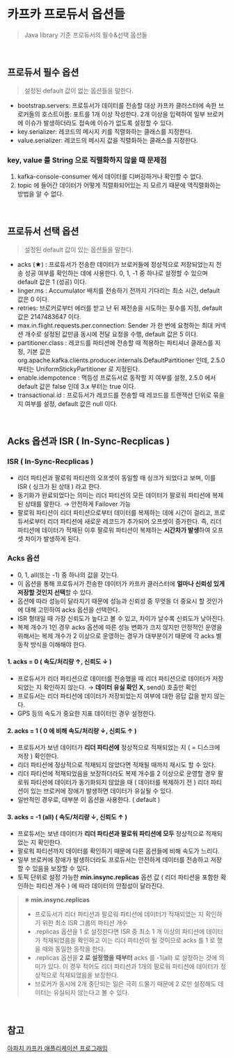 # 카프카 프로듀서 옵션들
> Java library 기준 프로듀서의 필수&선택 옵션들

<br>

## 프로듀서 필수 옵션
> 설정된 default 값이 없는 옵션들을 말한다.

- bootstrap.servers: 프로듀서가 데이터를 전송할 대상 카프카 클러스터에 속한 브로커들의 호스트이름: 포트를 1개 이상 작성한다. 2개 이상을 입력하여 일부 브로커에 이슈가 발생하더라도 접속에 이슈가 없도록 설정할 수 있다. 
- key.serializer: 레코드의 메시지 키를 직렬화하는 클래스를 지정한다.
- value.serializer: 레코드의 메시지 값을 직렬화하는 클래스를 지정한다. 

### key, value 를 String 으로 직렬화하지 않을 때 문제점
1. kafka-console-consumer 에서 데이터를 디버깅하거나 확인할 수 없다.
2. topic 에 들어간 데이터가 어떻게 직렬화되어있는 지 모르기 때문에 역직렬화하는 방법을 알 수 없다. 

<br>

## 프로듀서 선택 옵션
> 설정된 default 값이 있는 옵션들을 말한다.

- acks (★) : 프로듀서가 전송한 데이터가 브로커들에 정상적으로 저장되었는지 전송 성공 여부를 확인하는 데에 사용한다. 0, 1, -1 중 하나로 설정할 수 있으며 default 값은 1 (성공) 이다.
- linger.ms : Accumulator 배치를 전송하기 전까지 기다리는 최소 시간, default 값은 0 이다.
- retries: 브로커로부터 에러를 받고 난 뒤 재전송을 시도하는 횟수를 지정, default 값은 2147483647 이다.
- max.in.flight.requests.per.connection: Sender 가 한 번에 요청하는 최대 커넥션 개수로 설정된 값만큼 동시에 전달 요청을 수행, default 값은 5 이다.
- partitioner.class : 레코드를 파티션에 전송할 때 적용하는 파티셔너 클래스를 지정, 기본 값은 org.apache.kafka.clients.producer.internals.DefaultPartitioner 인데, 2.5.0 부터는 UniformStickyPartitioner 로 지정된다. 
- enable.idempotence : 멱등성 프로듀서로 동작할 지 여부를 설정, 2.5.0 에서 default 값은 false 인데 3.x 부터는 true 이다. 
- transactional.id : 프로듀서가 레코드를 전송할 때 레코드를 트랜잭션 단위로 묶을 지 여부를 설정, default 값은 null 이다. 

<br>

## Acks 옵션과 ISR ( In-Sync-Recplicas )
### ISR ( In-Sync-Recplicas )
- 리더 파티션과 팔로워 파티션의 오프셋이 동일할 때 싱크가 되었다고 보며, 이를 ISR ( 싱크가 된 상태 ) 라고 한다. 
- 동기화가 완료되었다는 의미는 리더 파티션의 모든 데이터가 팔로워 파티션에 복제된 상태를 말한다. → 안전하게 Failover 가능
- 팔로워 파티션이 리더 파티션으로부터 데이터를 복제하는 데에 시간이 걸리고, 프로듀서로부터 리더 파티션에 새로운 레코드가 추가되어 오프셋이 증가한다. 즉, 리더 파티션에 데이터가 적재된 이후 팔로워 파티션이 복제하는 **시간차가 발생**하여 오프셋 차이가 발생하게 된다.

### Acks 옵션
- 0, 1, all(또는 -1) 중 하나의 값을 갖는다. 
- 이 옵션을 통해 프로듀서가 전송한 데이터가 카프카 클러스터에 **얼마나 신뢰성 있게 저장할 것인지 선택**할 수 있다. 
- 옵션에 따라 성능이 달라지기 때문에 성능과 신뢰성 중 무엇을 더 중요시 할 것인가에 대해 고민하여 acks 옵션을 선택한다. 
- ISR 형태일 때 가장 신뢰도가 높다고 볼 수 있고, 차이가 날수록 신뢰도가 낮아진다.
- 복제 개수가 1인 경우 acks 옵션에 따른 성능 변화가 크지 않지만 안정적인 운영을 위해서는 복제 개수가 2 이상으로 운영하는 경우가 대부분이기 때문에 각 acks 별 동작 방식을 이해해야 한다. 

#### 1. acks = 0 ( 속도/처리량 ↑, 신뢰도 ↓ )
- 프로듀서가 리더 파티션으로 데이터를 전송했을 때 리더 파티션으로 데이터가 저장되었는 지 확인하지 않는다. → **데이터 유실 확인 X**, send() 호출만 확인
- 프로듀서는 리더 파티션에 데이터가 저장되었는지 여부에 대한 응답 값을 받지 않는다. 
- GPS 등의 속도가 중요한 지표 데이터인 경우 설정한다. 

#### 2. acks = 1 ( 0 에 비해 속도/처리량 ↓,  신뢰도 ↑ )
- 프로듀서가 보낸 데이터가 **리더 파티션에** 정상적으로 적재되었는 지 ( = 디스크에 저장 ) 확인한다. 
- 리더 파티션에 정상적으로 적재되지 않았다면 적재될 때까지 재시도 할 수 있다.
- 리더 파티션에 적재되었음을 보장하더라도 복제 개수를 2 이상으로 운영할 경우 팔로워 파티션에 데이터가 동기화되지 않았을 때 ( 데이터를 복제하기 전 ) 리더 파티션이 있는 브로커에 장애가 발생하면 데이터가 유실될 수 있다.
- 일반적인 경우로, 대부분 이 옵션을 사용한다. ( default )

#### 3. acks  = -1 (all) ( 속도/처리량 ↓,  신뢰도 ↑ )
- 프로듀서는 보낸 데이터가 **리더 파티션과 팔로워 파티션에 모두** 정상적으로 적재되었는 지 확인한다. 
- 팔로워 파티션까지 데이터를 확인하기 때문에 다른 옵션들에 비해 속도가 느리다.
- 일부 브로커에 장애가 발생하더라도 프로듀서는 안전하게 데이터를 전송하고 저장할 수 있음을 보장할 수 있다. 
- 토픽 단위로 설정 가능한 **min.insync.replicas** 옵션 값 ( 리더 파티션을 포함한 확인하는 파티션 개수 ) 에 따라 데이터의 안정성이 달라진다.

> **※ min.insync.replicas**
> - 프로듀서가 리더 파티션과 팔로워 파티션에 데이터가 적재되었는 지 확인하기 위한 최소 ISR 그룹의 파티션 개수
> - .replicas 옵션을 1 로 설정한다면 ISR 중 최소 1 개 이상의 파티션에 데이터가 적재되었음을 확인하고 이는 리더 파티션이 될 것이므로 acks 를 1 로 했을 때와 동일한 동작을 한다.
> - .replicas 옵션을 **2 로 설정했을 때부터** acks 를 -1(all) 로 설정하는 것에 의미가 있다. 이 경우 적어도 리더 파티션과 1개의 팔로워 파티션에 데이터가 정상적으로 적재되었음을 보장한다. 
> - 브로커가 동시에 2개 중단되는 일은 극히 드물기 때문에 2 로만 설정해도 데이터는 유실되지 않는다고 볼 수 있다. 

<br>

## 참고
[아파치 카프카 애플리케이션 프로그래밍](https://inf.run/uCwV5)